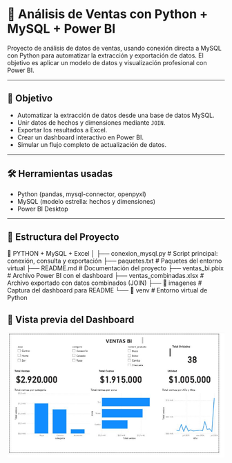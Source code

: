 # 🔗 Análisis de Ventas con Python + MySQL + Power BI

Proyecto de análisis de datos de ventas, usando conexión directa a MySQL con Python para automatizar la extracción y exportación de datos. El objetivo es aplicar un modelo de datos y visualización profesional con Power BI.

---

## 🎯 Objetivo

- Automatizar la extracción de datos desde una base de datos MySQL.
- Unir datos de hechos y dimensiones mediante `JOIN`.
- Exportar los resultados a Excel.
- Crear un dashboard interactivo en Power BI.
- Simular un flujo completo de actualización de datos.

---

## 🛠️ Herramientas usadas

- Python (pandas, mysql-connector, openpyxl)
- MySQL (modelo estrella: hechos y dimensiones)
- Power BI Desktop

---

## 📁 Estructura del Proyecto

📂 PYTHON + MySQL + Excel
│
├── conexion_mysql.py # Script principal: conexión, consulta y exportación
├── paquetes.txt # Paquetes del entorno virtual
├── README.md # Documentación del proyecto
├── ventas_bi.pbix # Archivo Power BI con el dashboard
├── ventas_combinadas.xlsx # Archivo exportado con datos combinados (JOIN)
├── 📁 imagenes # Captura del dashboard para README
└── 📁 venv # Entorno virtual de Python

## 📸 Vista previa del Dashboard

![Dashboard Power BI](imagenes/dashboard.png)


